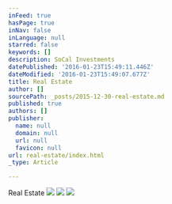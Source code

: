 ```yaml
---
inFeed: true
hasPage: true
inNav: false
inLanguage: null
starred: false
keywords: []
description: SoCal Investments
datePublished: '2016-01-23T15:49:11.446Z'
dateModified: '2016-01-23T15:49:07.677Z'
title: Real Estate
author: []
sourcePath: _posts/2015-12-30-real-estate.md
published: true
authors: []
publisher:
  name: null
  domain: null
  url: null
  favicon: null
url: real-estate/index.html
_type: Article

---
```

Real Estate
![](https://the-grid-user-content.s3-us-west-2.amazonaws.com/39696e75-5915-4858-bc39-7387a93ed0c1.jpg)
![](https://the-grid-user-content.s3-us-west-2.amazonaws.com/43c9a46b-b76f-4246-af5b-5fb6643a952d.jpg)
![](https://the-grid-user-content.s3-us-west-2.amazonaws.com/ad284f42-729f-46f0-85e6-3db0a8e8f955.jpg)